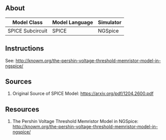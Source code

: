 ## About 

| Model Class | Model Language | Simulator |
|---|---|---|
|SPICE Subcircuit|SPICE|NGSpice|

## Instructions

See: <http://knowm.org/the-pershin-voltage-threshold-memristor-model-in-ngspice/>

## Sources

1. Original Source of SPICE Model: <https://arxiv.org/pdf/1204.2600.pdf>

## Resources

1. The Pershin Voltage Threshold Memristor Model in NGSpice: <http://knowm.org/the-pershin-voltage-threshold-memristor-model-in-ngspice/>